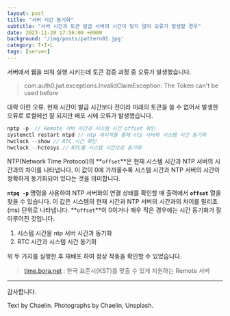 ```yaml
---
layout: post
title: "서버 시간 동기화"
subtitle: "서버 시간과 토큰 발급 서버의 시간이 맞지 않아 오류가 발생할 경우"
date: 2023-11-20 17:56:00 +0900
background: '/img/posts/pattern01.jpg'
category: T∙I∙L
tags: [server]
---
```


서버에서 웹을 띄워 실행 시키는데 토큰 검증 과정 중 오류가 발생했습니다. 

> com.auth0.jwt.exceptions.InvalidClaimException: The Token can't be used before

대략 이런 오류. 현재 시간이 발급 시간보다 전이라 미래의 토큰을 쓸 수 없어서 발생한 오류로 로컬에선 잘 되지만 배포 시에 오류가 발생했습니다.

```jsx
nptp -p  // Remote 서버 시간과 시스템 시간 offset 확인
systemctl restart ntpd // ntp 재시작을 통해 ntp 서버와 시스템 시간 동기화
hwclock --show // RTC 시간 확인
hwclock --hctosys // RTC를 시스템 시간으로 동기화
```

NTP(Network Time Protocol)의 **`offset`**은 현재 시스템 시간과 NTP 서버의 시간과의 차이를 나타냅니다. 이 값이 0에 가까울수록 시스템 시간과 NTP 서버의 시간이 정확하게 동기화되어 있다는 것을 의미합니다.

**`ntpq -p`** 명령을 사용하여 NTP 서버와의 연결 상태를 확인할 때 출력에서 **`offset`** 열을 찾을 수 있습니다. 이 값은 시스템의 현재 시간과 NTP 서버의 시간과의 차이를 밀리초(ms) 단위로 나타냅니다. **`offset`**이 0이거나 매우 작은 경우에는 시간 동기화가 잘 이루어진 것입니다.

1. 시스템 시간을 ntp 서버 시간과 동기화 
2. RTC 시간과 시스템 시간 동기화

위 두 가지를 실행한 후 재배포 하여 정상 작동을 확인할 수 있었습니다.

> [time.bora.net](http://time.bora.net) : 한국 표준시(KST)를 맞출 수 있게 지원하는 Remote 서버

*****

감사합니다.

<p class = "placeholder">Text by Chaelin. Photographs by Chaelin, Unsplash.</p>
